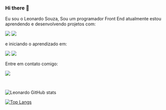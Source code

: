### Hi there :rocket:

Eu sou o Leonardo Souza, Sou um programador Front End atualmente estou aprendendo e desenvolvendo projetos com: 

<img src="https://img.shields.io/badge/HTML5-E34F26?style=for-the-badge&logo=html5&logoColor=white" />
<img src="https://img.shields.io/badge/CSS3-1572B6?style=for-the-badge&logo=css3&logoColor=white" />

<br>

e iniciando o aprendizado em:

<img src="https://img.shields.io/badge/JavaScript-323330?style=for-the-badge&logo=javascript&logoColor=F7DF1E" />
<img src="https://img.shields.io/badge/React_Native-20232A?style=for-the-badge&logo=react&logoColor=61DAFB" />

<br>

Entre em contato comigo:

 <a href="https://www.linkedin.com/in/leonardo-souza-aa078a261/"> <img src="https://img.shields.io/badge/LinkedIn-0077B5?style=for-the-badge&logo=linkedin&logoColor=white" /> </a>
 
 <br>
 
 ![Leonardo GitHub stats](https://github-readme-stats.vercel.app/api?username=leonardosdev&show_icons=true&theme=dark)
 
 [![Top Langs](https://github-readme-stats.vercel.app/api/top-langs/?username=leonardosdev&layout=compact)](https://github.com/anuraghazra/github-readme-stats)
